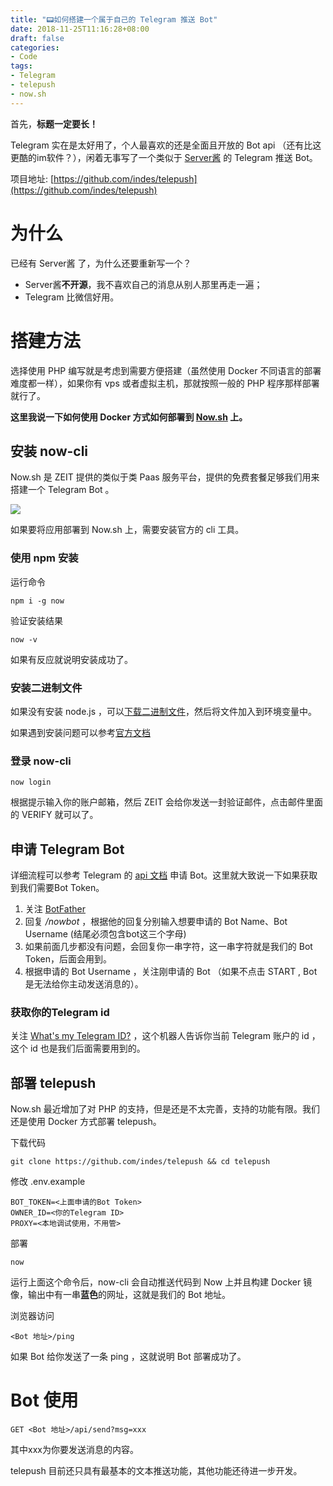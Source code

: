 ```yaml
---
title: "📟如何搭建一个属于自己的 Telegram 推送 Bot"
date: 2018-11-25T11:16:28+08:00
draft: false
categories:
- Code
tags:
- Telegram
- telepush
- now.sh
---
```

首先，**标题一定要长！**

Telegram 实在是太好用了，个人最喜欢的还是全面且开放的 Bot api （还有比这更酷的im软件？），闲着无事写了一个类似于 [Server酱](http://sc.ftqq.com/) 的 Telegram 推送 Bot。
<!--more-->

项目地址: [https://github.com/indes/telepush](https://github.com/indes/telepush)
# 为什么
已经有 Server酱 了，为什么还要重新写一个？

- Server酱**不开源**，我不喜欢自己的消息从别人那里再走一遍；
- Telegram 比微信好用。


# 搭建方法
选择使用 PHP 编写就是考虑到需要方便搭建（虽然使用 Docker 不同语言的部署难度都一样），如果你有 vps 或者虚拟主机，那就按照一般的 PHP 程序那样部署就行了。

**这里我说一下如何使用 Docker 方式如何部署到 [Now.sh](https://now.sh) 上。**

## 安装 now-cli

Now.sh 是 ZEIT 提供的类似于类 Paas 服务平台，提供的免费套餐足够我们用来搭建一个 Telegram Bot 。

![](http://hesay-me-1251211798.file.myqcloud.com/img/your-own-telegram-push-bot/now_plan.png)

如果要将应用部署到 Now.sh 上，需要安装官方的 cli 工具。



### 使用 npm 安装
运行命令
```
npm i -g now
```
验证安装结果
```
now -v
```
如果有反应就说明安装成功了。


### 安装二进制文件

如果没有安装 node.js ，可以[下载二进制文件](https://github.com/zeit/now-cli/releases)，然后将文件加入到环境变量中。

如果遇到安装问题可以参考[官方文档](https://zeit.co/docs/v2/getting-started/installation/#now-cli)



### 登录 now-cli

```
now login
```

根据提示输入你的账户邮箱，然后 ZEIT 会给你发送一封验证邮件，点击邮件里面的 VERIFY 就可以了。



## 申请 Telegram Bot

详细流程可以参考 Telegram 的 [api 文档](https://core.telegram.org/bots#6-botfather) 申请 Bot。这里就大致说一下如果获取到我们需要Bot Token。

1. 关注 [BotFather](https://telegram.me/botfather)
2. 回复 */nowbot* ，根据他的回复分别输入想要申请的 Bot Name、Bot Username (结尾必须包含bot这三个字母)
3. 如果前面几步都没有问题，会回复你一串字符，这一串字符就是我们的 Bot Token，后面会用到。
4. 根据申请的 Bot Username ，关注刚申请的 Bot （如果不点击 START , Bot 是无法给你主动发送消息的）。



### 获取你的Telegram id

关注 [What's my Telegram ID?](https://t.me/my_id_bot) ，这个机器人告诉你当前 Telegram 账户的 id ，这个 id 也是我们后面需要用到的。



## 部署 telepush

Now.sh 最近增加了对 PHP 的支持，但是还是不太完善，支持的功能有限。我们还是使用 Docker 方式部署 telepush。



下载代码

```shell
git clone https://github.com/indes/telepush && cd telepush
```

修改 .env.example 

```
BOT_TOKEN=<上面申请的Bot Token>
OWNER_ID=<你的Telegram ID>
PROXY=<本地调试使用，不用管>
```

部署

```
now
```

运行上面这个命令后，now-cli 会自动推送代码到 Now 上并且构建 Docker 镜像，输出中有一串**蓝色**的网址，这就是我们的 Bot 地址。

浏览器访问 

```
<Bot 地址>/ping
``` 

如果 Bot 给你发送了一条 ping ，这就说明 Bot 部署成功了。

# Bot 使用

```
GET <Bot 地址>/api/send?msg=xxx 
```

其中xxx为你要发送消息的内容。

telepush 目前还只具有最基本的文本推送功能，其他功能还待进一步开发。
